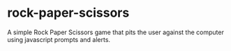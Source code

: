# rock-paper-scissors
A simple Rock Paper Scissors game that pits the user against the computer using javascript prompts and alerts.
